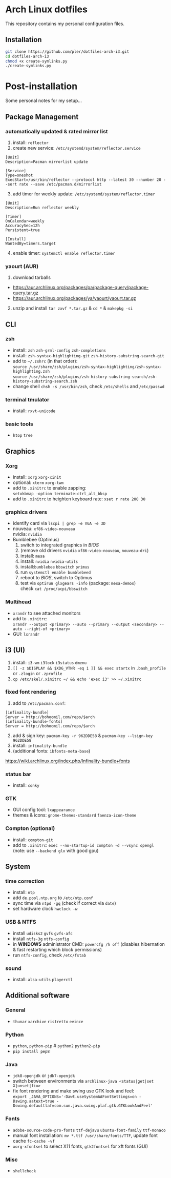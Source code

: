 # Arch Linux dotfiles

This repository contains my personal configuration files.

## Installation
```sh
git clone https://github.com/pler/dotfiles-arch-i3.git
cd dotfiles-arch-i3
chmod +x create-symlinks.py
./create-symlinks.py
```

# Post-installation

Some personal notes for my setup...

## Package Management

### automatically updated & rated mirror list
1. install: `reflector`
2. create new service: `/etc/systemd/system/reflector.service`
  ```
  [Unit]
  Description=Pacman mirrorlist update

  [Service]
  Type=oneshot
  ExecStart=/usr/bin/reflector --protocol http --latest 30 --number 20 --sort rate --save /etc/pacman.d/mirrorlist
  ```
3. add timer for weekly update: `/etc/systemd/system/reflector.timer`
  ```
  [Unit]
  Description=Run reflector weekly

  [Timer]
  OnCalendar=weekly
  AccuracySec=12h
  Persistent=true

  [Install]
  WantedBy=timers.target
  ```
4. enable timer: `systemctl enable reflector.timer`

### yaourt (AUR)
1. download tarballs
  * https://aur.archlinux.org/packages/pa/package-query/package-query.tar.gz
  * https://aur.archlinux.org/packages/ya/yaourt/yaourt.tar.gz
2. unzip and install `tar zxvf *.tar.gz` & `cd *` & `makepkg -si`


## CLI

### zsh
* install: `zsh` `zsh-grml-config` `zsh-completions`
* install: `zsh-syntax-highlighting-git` `zsh-history-substring-search-git`
* add to `~/.zshrc` (in that order):<br>`source /usr/share/zsh/plugins/zsh-syntax-highlighting/zsh-syntax-highlighting.zsh`<br>`source /usr/share/zsh/plugins/zsh-history-substring-search/zsh-history-substring-search.zsh`
* change shell `chsh -s /usr/bin/zsh`, check `/etc/shells` and `/etc/passwd`

### terminal tmulator
* install: `rxvt-unicode`

### basic tools
* `htop` `tree`

## Graphics

### Xorg
* install: `xorg` `xorg-xinit`
* optional: `xterm` `xorg-twm`
* add to `.xinitrc` to enable zapping:<br> `setxkbmap -option terminate:ctrl_alt_bksp`
* add to `.xinitrc` to heighten keyboard rate: `xset r rate 200 30`

### graphics drivers
* identify card via `lscpi | grep -e VGA -e 3D`
* nouveau: `xf86-video-nouveau`<br>
  nvidia: `nvidia`<br>
* Bumblebee (Optimus)
  1. switch to integrated graphics in *BIOS*
  2. (remove old drivers `nvidia` `xf86-video-nouveau`, `nouveau-dri`)
  3. install: `mesa`
  4. install: `nvidia` `nvidia-utils`
  5. install:`bumblebee` `bbswitch` `primus`
  6. run `systemctl enable bumblebeed`
  7. reboot to *BIOS*, switch to Optimus
  8. test via `optirun glxgears -info` (package: `mesa-demos`)<br> check `cat /proc/acpi/bbswitch`

### Multihead
* `xrandr` to see attached monitors
* add to `.xinitrc`:<br>`xrandr --output <primary> --auto --primary --output <secondary> --auto --right-of <primary>`
* GUI: `lxrandr`


## i3 (UI)

1. install: `i3-wm` `i3lock` `i3status` `dmenu`
2. `[[ -z $DISPLAY && $XDG_VTNR -eq 1 ]] && exec startx` in `.bash_profile` or `.zlogin` or `.zprofile`
3. `cp /etc/skel/.xinitrc ~/ && echo 'exec i3' >> ~/.xinitrc `

### fixed font rendering
1. add to `/etc/pacman.conf`:
```
[infinality-bundle]
Server = http://bohoomil.com/repo/$arch
[infinality-bundle-fonts]
Server = http://bohoomil.com/repo/$arch
```
2. add & sign key: `pacman-key -r 962DDE58` & `pacman-key --lsign-key 962DDE58`
4. install: `infinality-bundle`
5. (additional fonts: `ibfonts-meta-base`)

https://wiki.archlinux.org/index.php/Infinality-bundle+fonts


### status bar
* install: `conky`

### GTK
* GUI config tool: `lxappearance`
* themes & icons: `gnome-themes-standard` `faenza-icon-theme`


### Compton (optional)
* install: `compton-git`
* add to `.xinitrc`: `exec --no-startup-id compton -d --vsync opengl`<br> (note: use `--backend glx` with good gpu)


## System

### time correction
* install: `ntp`
* add `de.pool.ntp.org` to `/etc/ntp.conf`
* sync time via `ntpd -gq` (check if correct via `date`)
* set hardware clock `hwclock -w`

### USB & NTFS
* install `udisks2` `gvfs` `gvfs-afc`
* install `ntfs-3g` `ntfs-config`
* in **WINDOWS** administrator CMD: `powercfg /h off` (disables hibernation & fast restarting which block permissions)
* run `ntfs-config`, check `/etc/fstab`

### sound
* install: `alsa-utils` `playerctl`


## Additional software

### General
* `thunar` `xarchive` `ristretto` `evince`

### Python
* `python`, `python-pip` # `python2` `python2-pip`
* `pip install pep8`

### Java
* `jdk8-openjdk` or `jdk7-openjdk`
* switch between environments via `archlinux-java <status|get|set X|unset|fix>`
* fix font rendering and make swing use GTK look and feel:<br> `export _JAVA_OPTIONS='-Dawt.useSystemAAFontSettings=on -Dswing.aatext=true -Dswing.defaultlaf=com.sun.java.swing.plaf.gtk.GTKLookAndFeel'`

### Fonts
* `adobe-source-code-pro-fonts` `ttf-dejavu` `ubuntu-font-family` `ttf-monaco`
* manual font installation: `mv *.ttf /usr/share/fonts/TTF`, update font cache `fc-cache -vf`
* `xorg-xfontsel` to select X11 fonts, `gtk2fontsel` for xft fonts (GUI)

### Misc
* `shellcheck`

